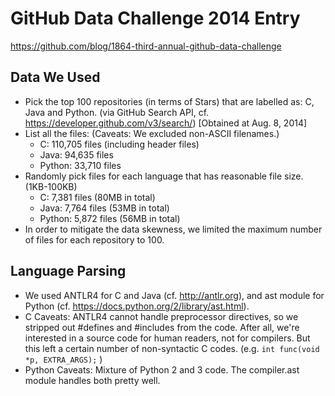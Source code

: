 GitHub Data Challenge 2014 Entry
================================

https://github.com/blog/1864-third-annual-github-data-challenge

Data We Used
------------

 * Pick the top 100 repositories (in terms of Stars) that are labelled as: C, Java and Python.
   (via GitHub Search API, cf. https://developer.github.com/v3/search/)
   [Obtained at Aug. 8, 2014]
 * List all the files: (Caveats: We excluded non-ASCII filenames.)
   * C: 110,705 files (including header files)
   * Java: 94,635 files
   * Python: 33,710 files
 * Randomly pick files for each language that has reasonable file size. (1KB-100KB)
   * C: 7,381 files (80MB in total)
   * Java: 7,764 files (53MB in total)
   * Python: 5,872 files (56MB in total)
 * In order to mitigate the data skewness, 
   we limited the maximum number of files for each repository to 100.

Language Parsing
----------------

 * We used ANTLR4 for C and Java (cf. http://antlr.org), 
   and ast module for Python (cf. https://docs.python.org/2/library/ast.html).
 * C Caveats: ANTLR4 cannot handle preprocessor directives,
   so we stripped out #defines and #includes from the code.
   After all, we're interested in a source code for human readers, not for compilers.
   But this left a certain number of non-syntactic C codes.
   (e.g. `int func(void *p, EXTRA_ARGS);` )
 * Python Caveats: Mixture of Python 2 and 3 code. 
   The compiler.ast module handles both pretty well.
